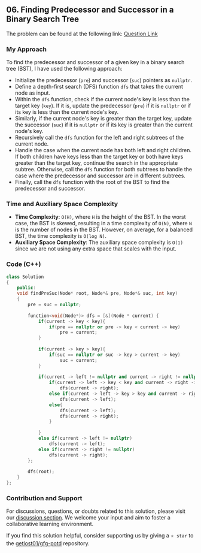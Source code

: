 ## 06. Finding Predecessor and Successor in a Binary Search Tree

The problem can be found at the following link: [Question Link](https://practice.geeksforgeeks.org/problems/predecessor-and-successor/1)

### My Approach

To find the predecessor and successor of a given key in a binary search tree (BST), I have used the following approach:

- Initialize the predecessor (`pre`) and successor (`suc`) pointers as `nullptr`.
- Define a depth-first search (DFS) function `dfs` that takes the current node as input.
- Within the `dfs` function, check if the current node's key is less than the target key (`key`). If it is, update the predecessor (`pre`) if it is `nullptr` or if its key is less than the current node's key.
- Similarly, if the current node's key is greater than the target key, update the successor (`suc`) if it is `nullptr` or if its key is greater than the current node's key.
- Recursively call the `dfs` function for the left and right subtrees of the current node.
- Handle the case when the current node has both left and right children. If both children have keys less than the target key or both have keys greater than the target key, continue the search in the appropriate subtree. Otherwise, call the `dfs` function for both subtrees to handle the case where the predecessor and successor are in different subtrees.
- Finally, call the `dfs` function with the root of the BST to find the predecessor and successor.

### Time and Auxiliary Space Complexity

- **Time Complexity**: `O(H)`, where `H` is the height of the BST. In the worst case, the BST is skewed, resulting in a time complexity of `O(N)`, where `N` is the number of nodes in the BST. However, on average, for a balanced BST, the time complexity is `O(log N)`.
- **Auxiliary Space Complexity**: The auxiliary space complexity is `O(1)` since we are not using any extra space that scales with the input.

### Code (C++)

```cpp
class Solution
{
    public:
    void findPreSuc(Node* root, Node*& pre, Node*& suc, int key)
    {
        pre = suc = nullptr;
        
        function<void(Node*)> dfs = [&](Node * current) {
            if(current -> key < key){
                if(pre == nullptr or pre -> key < current -> key)
                    pre = current;
            }
            
            if(current -> key > key){
                if(suc == nullptr or suc -> key > current -> key)
                    suc = current;
            }
            
            if(current -> left != nullptr and current -> right != nullptr){
                if(current -> left -> key < key and current -> right -> key < key)
                    dfs(current -> right);
                else if(current -> left -> key > key and current -> right -> key > key)
                    dfs(current -> left);
                else{
                    dfs(current -> left);
                    dfs(current -> right);
                }
                
            }
            else if(current -> left != nullptr)
                dfs(current -> left);
            else if(current -> right != nullptr)
                dfs(current -> right);
        };
        
        dfs(root);
    }
};

```

### Contribution and Support

For discussions, questions, or doubts related to this solution, please visit our [discussion section](https://github.com/getlost01/gfg-potd/discussions). We welcome your input and aim to foster a collaborative learning environment.

If you find this solution helpful, consider supporting us by giving a `⭐ star` to the [getlost01/gfg-potd](https://github.com/getlost01/gfg-potd) repository.
